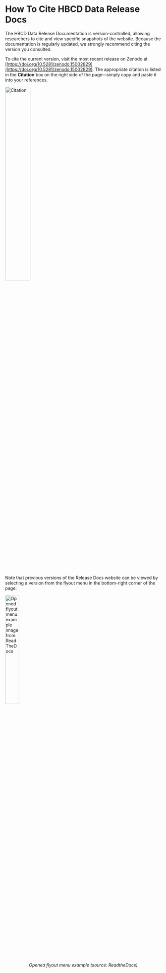 # How To Cite HBCD Data Release Docs

The HBCD Data Release Documentation is version-controlled, allowing researchers to cite and view specific snapshots of the website. Because the documentation is regularly updated, we strongly recommend citing the version you consulted.

To cite the current version, visit the most recent release on Zenodo at [https://doi.org/10.5281/zenodo.15002829](https://doi.org/10.5281/zenodo.15002829). The appropriate citation is listed in the **Citation** box on the right side of the page—simply copy and paste it into your references.

<img src="../../images/zenodo.png" alt="Citation" width="40%" height="auto" class="center">

Note that previous versions of the Release Docs website can be viewed by selecting a version from the flyout menu in the bottom-right corner of the page:

<div class="img-with-text">
    <img src="../../images/flyout-addons.webp" alt="Opened flyout menu example image from ReadTheDocs" width="30%" height="auto" class="center">
    <p style="text-align: center;"><i>Opened flyout menu example (source: ReadtheDocs)</i></p>
</div>

